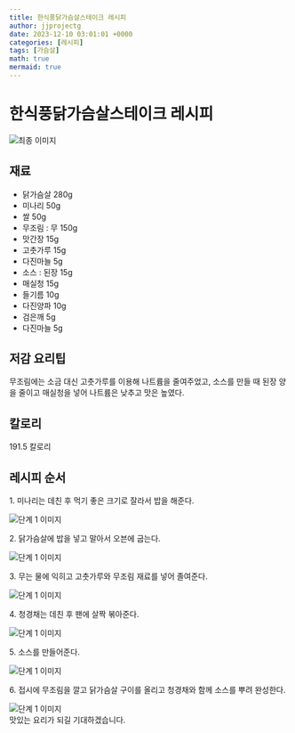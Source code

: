 ```yaml
---
title: 한식풍닭가슴살스테이크 레시피
author: jjprojectg
date: 2023-12-10 03:01:01 +0000
categories: [레시피]
tags: [가슴살]
math: true
mermaid: true
---
```

<meta name="og:type" content="website"/>
<meta charset="UTF-8"/>
<div class="header">
  <h1>한식풍닭가슴살스테이크 레시피</h1>
</div>

<div class="container my-4">
  <div class="row">
    <div class="col-12 col-md-6">
      <div class="recipe-image">
        <img src="http://www.foodsafetykorea.go.kr/uploadimg/cook/10_00322_2.png" class="step-image" alt="최종 이미지"/>
      </div>
    </div>
    <div class="col-12 col-md-6">
      <div class="ingredients">
        <h2>재료</h2>
        <ul class="card">
          <li> 닭가슴살 280g </li>
          <li>  미나리 50g </li>
          <li>  쌀 50g </li>
          <li> 무조림 : 무 150g </li>
          <li>  맛간장 15g </li>
          <li>  고춧가루 15g </li>
          <li>  다진마늘 5g </li>
          <li> 소스 : 된장 15g </li>
          <li>  매실청 15g </li>
          <li>  들기름 10g </li>
          <li>  다진양파 10g </li>
          <li>  검은깨 5g </li>
          <li>  다진마늘 5g </li>
</ul>
      </div>
    </div>
    <div class="col-12 col-md-6">
      <div class="ingredients">
        <h2>저감 요리팁</h2>
        <div class="card"> 
          <p>
            무조림에는 소금 대신 고춧가루를 이용해 나트륨을 줄여주었고,
소스를 만들 때 된장 양을 줄이고 매실청을 넣어 나트륨은 낮추고 맛은 높였다.
          </p>
        </div>
      </div>
      <div class="ingredients">
        <h2>칼로리</h2>
        <div class="card"> 
          <p>
            191.5 칼로리
          </p>
        </div>
      </div>
    </div>
  </div>

  <h2 class="my-4">레시피 순서</h2>
  <div class="card recipe-card">
    <div class="card-body recipe-step">
      <p class="card-text step-description">1. 미나리는 데친 후 먹기 좋은 크기로 잘라서
밥을 해준다.</p>
      <img src="http://www.foodsafetykorea.go.kr/uploadimg/cook/20_00322_01.png" alt="단계 1 이미지" class="step-image"/>
    </div>
  </div>
  <div class="card recipe-card">
    <div class="card-body recipe-step">
      <p class="card-text step-description">2. 닭가슴살에 밥을 넣고 말아서 오븐에 굽는다.</p>
      <img src="http://www.foodsafetykorea.go.kr/uploadimg/cook/20_00322_02.png" alt="단계 1 이미지" class="step-image"/>
    </div>
  </div>
  <div class="card recipe-card">
    <div class="card-body recipe-step">
      <p class="card-text step-description">3. 무는 물에 익히고 고춧가루와 무조림 재료를
넣어 졸여준다.</p>
      <img src="http://www.foodsafetykorea.go.kr/uploadimg/cook/20_00322_03.png" alt="단계 1 이미지" class="step-image"/>
    </div>
  </div>
  <div class="card recipe-card">
    <div class="card-body recipe-step">
      <p class="card-text step-description">4. 청경채는 데친 후 팬에 살짝 볶아준다.</p>
      <img src="http://www.foodsafetykorea.go.kr/uploadimg/cook/20_00322_04.png" alt="단계 1 이미지" class="step-image"/>
    </div>
  </div>
  <div class="card recipe-card">
    <div class="card-body recipe-step">
      <p class="card-text step-description">5. 소스를 만들어준다.</p>
      <img src="http://www.foodsafetykorea.go.kr/uploadimg/cook/20_00322_05.png" alt="단계 1 이미지" class="step-image"/>
    </div>
  </div>
  <div class="card recipe-card">
    <div class="card-body recipe-step">
      <p class="card-text step-description">6. 접시에 무조림을 깔고 닭가슴살 구이를 올리고
청경채와 함께 소스를 뿌려 완성한다.</p>
      <img src="http://www.foodsafetykorea.go.kr/uploadimg/cook/20_00322_06.png" alt="단계 1 이미지" class="step-image"/>
    </div>
  </div>

</div>
맛있는 요리가 되길 기대하겠습니다.
